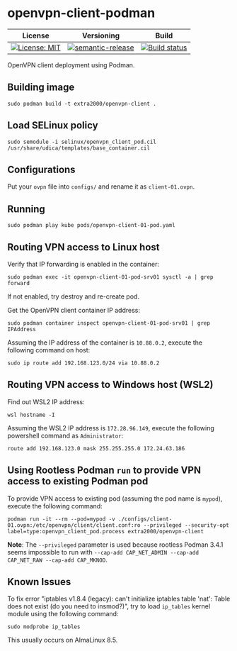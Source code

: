 # openvpn-client-podman

| License | Versioning | Build |
| ------- | ---------- | ----- |
| [![License: MIT](https://img.shields.io/badge/License-MIT-yellow.svg)](https://opensource.org/licenses/MIT) | [![semantic-release](https://img.shields.io/badge/%20%20%F0%9F%93%A6%F0%9F%9A%80-semantic--release-e10079.svg)](https://github.com/semantic-release/semantic-release) | [![Build status](https://ci.appveyor.com/api/projects/status/86kv2703xl8t49qa?svg=true)](https://ci.appveyor.com/project/nikAizuddin/openvpn-client-podman) |

OpenVPN client deployment using Podman.


## Building image

```
sudo podman build -t extra2000/openvpn-client .
```


## Load SELinux policy

```
sudo semodule -i selinux/openvpn_client_pod.cil /usr/share/udica/templates/base_container.cil
```

## Configurations

Put your `ovpn` file into `configs/` and rename it as `client-01.ovpn`.


## Running

```
sudo podman play kube pods/openvpn-client-01-pod.yaml
```


## Routing VPN access to Linux host

Verify that IP forwarding is enabled in the container:
```
sudo podman exec -it openvpn-client-01-pod-srv01 sysctl -a | grep forward
```

If not enabled, try destroy and re-create pod.

Get the OpenVPN client container IP address:
```
sudo podman container inspect openvpn-client-01-pod-srv01 | grep IPAddress
```

Assuming the IP address of the container is `10.88.0.2`, execute the following command on host:
```
sudo ip route add 192.168.123.0/24 via 10.88.0.2
```


## Routing VPN access to Windows host (WSL2)

Find out WSL2 IP address:
```
wsl hostname -I
```

Assuming the WSL2 IP address is `172.28.96.149`, execute the following powershell command as `Administrator`:
```
route add 192.168.123.0 mask 255.255.255.0 172.24.63.186
```


## Using Rootless Podman `run` to provide VPN access to existing Podman pod

To provide VPN access to existing pod (assuming the pod name is `mypod`), execute the following command:
```
podman run -it --rm --pod=mypod -v ./configs/client-01.ovpn:/etc/openvpn/client/client.conf:ro --privileged --security-opt label=type:openvpn_client_pod.process extra2000/openvpn-client
```

**Note**: The `--privileged` parameter is used because rootless Podman 3.4.1 seems impossible to run with `--cap-add CAP_NET_ADMIN --cap-add CAP_NET_RAW --cap-add CAP_MKNOD`.


## Known Issues

To fix error "iptables v1.8.4 (legacy): can't initialize iptables table 'nat': Table does not exist (do you need to insmod?)", try to load `ip_tables` kernel module using the following command:
```
sudo modprobe ip_tables
```

This usually occurs on AlmaLinux 8.5.
